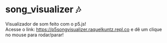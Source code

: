 # song_visualizer 🎶

Visualizador de som feito com o p5.js! 
<br/>
Acesse o link: https://p5songvisualizer.raquelkuntz.repl.co e dê um clique no mouse para rodar/parar!
